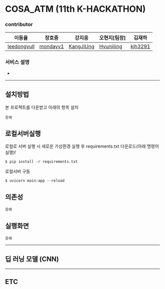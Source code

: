 # COSA_ATM (11th K-HACKATHON)
### contributor
|이동율|장호중|강지웅|오현지[팀장]|김재하|
|---|---|---|---|---|
| [leedongyull](https://github.com/leedongyull) | [mondayy1](https://github.com/mondayy1)  | [KangJiUng](https://github.com/KangJiUng) | [Hyunjiiing](https://github.com/Hyunjiiing) | [kjh3291](https://github.com/kjh3291)|




### 서비스 설명
* 
-----

## 설치방법
본 프로젝트를 다운받고 아래의 항목 설치
```
응애
```

## 로컬서버실행
로컬로 서버 실행 시 새로운 가상환경 실행 후 requirements.txt 다운로드(아래 명령어 실행)!
```
$ pip install -r requirements.txt
```

로컬서버 구동
```
$ uvicorn main:app --reload
```

## 의존성
```
응애
```

## 실행화면
```
응애
```

----

## 딥 러닝 모델 (CNN)


----
## ETC
